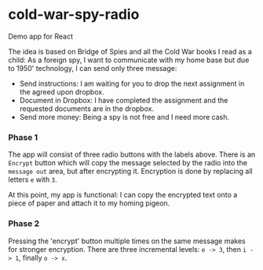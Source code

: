 # cold-war-spy-radio
Demo app for React

The idea is based on Bridge of Spies and all the Cold War books I read as a child:  As a foreign spy, I want to communicate with my home base but due to 1950' technology, I can send only three message:
- Send instructions:  I am waiting for you to drop the next assignment in the agreed upon dropbox. 
- Document in Dropbox:  I have completed the assignment and the requested documents are in the dropbox.
- Send more money:  Being a spy is not free and I need more cash. 

### Phase 1
The app will consist of three radio buttons with the labels above.  There is an `Encrypt` button which will copy the message selected by the radio into the `message out` area, but after encrypting it.  Encryption is done by replacing all letters `e` with `3`. 

At this point, my app is functional:  I can copy the encrypted text onto a piece of paper and attach it to my homing pigeon. 

### Phase 2
Pressing the 'encrypt' button multiple times on the same message makes for stronger encryption.  There are three incremental levels: `e -> 3`, then `i -> 1`, finally `o -> x`.

